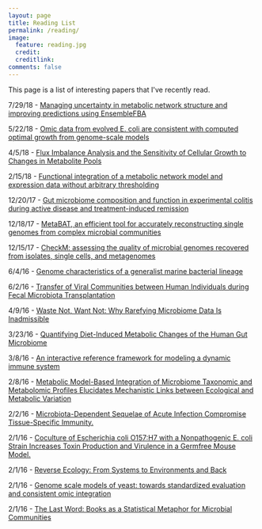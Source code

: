 ```yaml
---
layout: page
title: Reading List
permalink: /reading/
image:
  feature: reading.jpg
  credit: 
  creditlink: 
comments: false
---
```


This page is a list of interesting papers that I've recently read. 

7/29/18 - [Managing uncertainty in metabolic network structure and improving predictions using EnsembleFBA](https://journals.plos.org/ploscompbiol/article?id=10.1371/journal.pcbi.1005413)

5/22/18 - [Omic data from evolved E. coli are consistent with computed optimal growth from genome-scale models](http://msb.embopress.org/content/6/1/390.long)

4/5/18 - [Flux Imbalance Analysis and the Sensitivity of Cellular Growth to Changes in Metabolite Pools](https://journals.plos.org/ploscompbiol/article?id=10.1371/journal.pcbi.1003195)

2/15/18 - [Functional integration of a metabolic network model and expression data without arbitrary thresholding](https://academic.oup.com/bioinformatics/article/27/4/541/198624)

12/20/17 - [Gut microbiome composition and function in experimental colitis during active disease and treatment-induced remission](https://www.nature.com/articles/ismej20143)

12/18/17 - [MetaBAT, an efficient tool for accurately reconstructing single genomes from complex microbial communities](https://peerj.com/articles/1165/?utm_source=TrendMD&utm_campaign=PeerJ_TrendMD_1&utm_medium=TrendMD)

12/15/17 - [CheckM: assessing the quality of microbial genomes recovered from isolates, single cells, and
metagenomes](http://genome.cshlp.org/content/early/2015/05/14/gr.186072.114.full.pdf+html)

6/4/16 - [Genome characteristics of a generalist marine bacterial lineage](http://www.nature.com/ismej/journal/v4/n6/pdf/ismej2009150a.pdf#bm_bib7)

6/2/16 - [Transfer of Viral Communities between Human Individuals during Fecal Microbiota Transplantation](http://mbio.asm.org/content/7/2/e00322-16.abstract)

4/9/16 - [Waste Not, Want Not: Why Rarefying Microbiome Data Is Inadmissible](http://journals.plos.org/ploscompbiol/article/asset?id=10.1371%2Fjournal.pcbi.1003531.PDF)

3/23/16 - [Quantifying Diet-Induced Metabolic Changes of the Human Gut Microbiome](http://www.cell.com/cell-metabolism/pdf/S1550-4131(15)00330-7.pdf)

3/8/16 - [An interactive reference framework for modeling a dynamic immune system](http://science.sciencemag.org/content/349/6244/1259425.full-text.pdf+html)

2/8/16 - [Metabolic Model-Based Integration of Microbiome Taxonomic and Metabolomic Profiles Elucidates Mechanistic Links between Ecological and Metabolic Variation](http://elbo.gs.washington.edu/pub/metamod_neocker_msystems.pdf)

2/2/16 - [Microbiota-Dependent Sequelae of Acute Infection Compromise Tissue-Specific Immunity.](http://www.ncbi.nlm.nih.gov/pubmed/26451485)

2/1/16 - [Coculture of Escherichia coli O157:H7 with a Nonpathogenic E. coli Strain Increases Toxin Production and Virulence in a Germfree Mouse Model.](http://www.ncbi.nlm.nih.gov/pubmed/26259815)

2/1/16 - [Reverse Ecology: From Systems to Environments and Back](http://elbo.gs.washington.edu/pub/re_levy_aemb.pdf)

2/1/16 - [Genome scale models of yeast: towards standardized evaluation and consistent omic integration](http://pubs.rsc.org/en/content/articlepdf/2015/ib/c5ib00083a)

2/1/16 - [The Last Word: Books as a Statistical Metaphor for Microbial Communities](http://handelsmanlab.sites.yale.edu/sites/default/files/LastWord.pdf)
